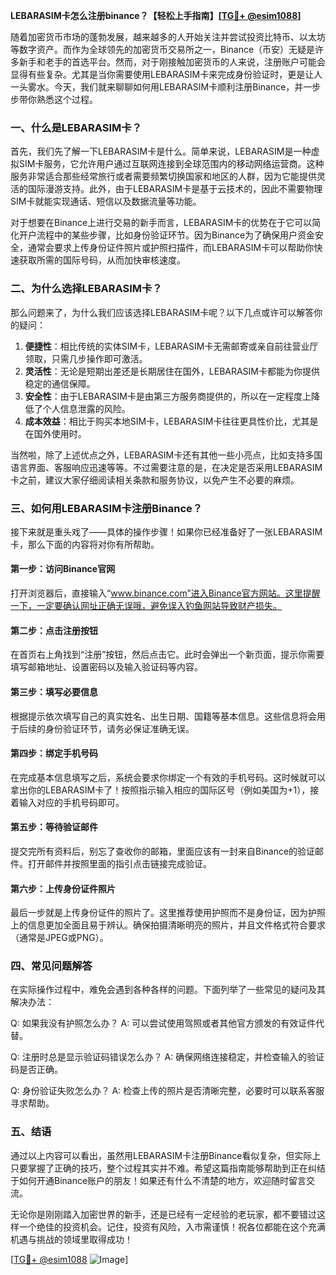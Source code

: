 **LEBARASIM卡怎么注册binance？【轻松上手指南】[[TG💪+ @esim1088](https://t.me/s/esim1088)]**

随着加密货币市场的蓬勃发展，越来越多的人开始关注并尝试投资比特币、以太坊等数字资产。而作为全球领先的加密货币交易所之一，Binance（币安）无疑是许多新手和老手的首选平台。然而，对于刚接触加密货币的人来说，注册账户可能会显得有些复杂。尤其是当你需要使用LEBARASIM卡来完成身份验证时，更是让人一头雾水。今天，我们就来聊聊如何用LEBARASIM卡顺利注册Binance，并一步步带你熟悉这个过程。

### 一、什么是LEBARASIM卡？

首先，我们先了解一下LEBARASIM卡是什么。简单来说，LEBARASIM是一种虚拟SIM卡服务，它允许用户通过互联网连接到全球范围内的移动网络运营商。这种服务非常适合那些经常旅行或者需要频繁切换国家和地区的人群，因为它能提供灵活的国际漫游支持。此外，由于LEBARASIM卡是基于云技术的，因此不需要物理SIM卡就能实现通话、短信以及数据流量等功能。

对于想要在Binance上进行交易的新手而言，LEBARASIM卡的优势在于它可以简化开户流程中的某些步骤，比如身份验证环节。因为Binance为了确保用户资金安全，通常会要求上传身份证件照片或护照扫描件，而LEBARASIM卡可以帮助你快速获取所需的国际号码，从而加快审核速度。

### 二、为什么选择LEBARASIM卡？

那么问题来了，为什么我们应该选择LEBARASIM卡呢？以下几点或许可以解答你的疑问：

1. **便捷性**：相比传统的实体SIM卡，LEBARASIM卡无需邮寄或亲自前往营业厅领取，只需几步操作即可激活。
2. **灵活性**：无论是短期出差还是长期居住在国外，LEBARASIM卡都能为你提供稳定的通信保障。
3. **安全性**：由于LEBARASIM卡是由第三方服务商提供的，所以在一定程度上降低了个人信息泄露的风险。
4. **成本效益**：相比于购买本地SIM卡，LEBARASIM卡往往更具性价比，尤其是在国外使用时。

当然啦，除了上述优点之外，LEBARASIM卡还有其他一些小亮点，比如支持多国语言界面、客服响应迅速等等。不过需要注意的是，在决定是否采用LEBARASIM卡之前，建议大家仔细阅读相关条款和服务协议，以免产生不必要的麻烦。

### 三、如何用LEBARASIM卡注册Binance？

接下来就是重头戏了——具体的操作步骤！如果你已经准备好了一张LEBARASIM卡，那么下面的内容将对你有所帮助。

#### 第一步：访问Binance官网

打开浏览器后，直接输入“www.binance.com”进入Binance官方网站。这里提醒一下，一定要确认网址正确无误哦，避免误入钓鱼网站导致财产损失。

#### 第二步：点击注册按钮

在首页右上角找到“注册”按钮，然后点击它。此时会弹出一个新页面，提示你需要填写邮箱地址、设置密码以及输入验证码等内容。

#### 第三步：填写必要信息

根据提示依次填写自己的真实姓名、出生日期、国籍等基本信息。这些信息将会用于后续的身份验证环节，请务必保证准确无误。

#### 第四步：绑定手机号码

在完成基本信息填写之后，系统会要求你绑定一个有效的手机号码。这时候就可以拿出你的LEBARASIM卡了！按照指示输入相应的国际区号（例如美国为+1），接着输入对应的手机号码即可。

#### 第五步：等待验证邮件

提交完所有资料后，别忘了查收你的邮箱，里面应该有一封来自Binance的验证邮件。打开邮件并按照里面的指引点击链接完成验证。

#### 第六步：上传身份证件照片

最后一步就是上传身份证件的照片了。这里推荐使用护照而不是身份证，因为护照上的信息更加全面且易于辨认。确保拍摄清晰明亮的照片，并且文件格式符合要求（通常是JPEG或PNG）。

### 四、常见问题解答

在实际操作过程中，难免会遇到各种各样的问题。下面列举了一些常见的疑问及其解决办法：

Q: 如果我没有护照怎么办？
A: 可以尝试使用驾照或者其他官方颁发的有效证件代替。

Q: 注册时总是显示验证码错误怎么办？
A: 确保网络连接稳定，并检查输入的验证码是否正确。

Q: 身份验证失败怎么办？
A: 检查上传的照片是否清晰完整，必要时可以联系客服寻求帮助。

### 五、结语

通过以上内容可以看出，虽然用LEBARASIM卡注册Binance看似复杂，但实际上只要掌握了正确的技巧，整个过程其实并不难。希望这篇指南能够帮助到正在纠结于如何开通Binance账户的朋友！如果还有什么不清楚的地方，欢迎随时留言交流。

无论你是刚刚踏入加密世界的新手，还是已经有一定经验的老玩家，都不要错过这样一个绝佳的投资机会。记住，投资有风险，入市需谨慎！祝各位都能在这个充满机遇与挑战的领域里取得成功！

[[TG💪+ @esim1088](https://t.me/s/esim1088) ![Image](https://i.postimg.cc/4NQfJmqS/Snipaste-2025-05-13-00-14-12.png)]